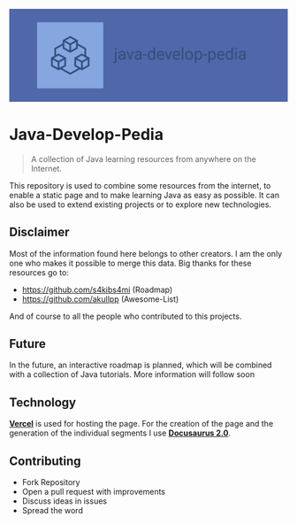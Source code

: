 ![banner](static/img/java-develop-pedia-banner.png)

# Java-Develop-Pedia

> A collection of Java learning resources from anywhere on the Internet.

This repository is used to combine some resources from the internet, to enable a static page and to make learning Java
as easy as possible. It can also be used to extend existing projects or to explore new technologies.

## Disclaimer

Most of the information found here belongs to other creators. I am the only one who makes it possible to merge this
data. Big thanks for these resources go to:

- https://github.com/s4kibs4mi (Roadmap)
- https://github.com/akullpp (Awesome-List)

And of course to all the people who contributed to this projects.

## Future

In the future, an interactive roadmap is planned, which will be combined with a collection of Java tutorials. More
information will follow soon

## Technology

[**Vercel**](https://vercel.com/) is used for hosting the page. For the creation of the page and the generation of the individual segments I use
[**Docusaurus 2.0**](https://docusaurus.io/).

## Contributing

- Fork Repository
- Open a pull request with improvements
- Discuss ideas in issues
- Spread the word
